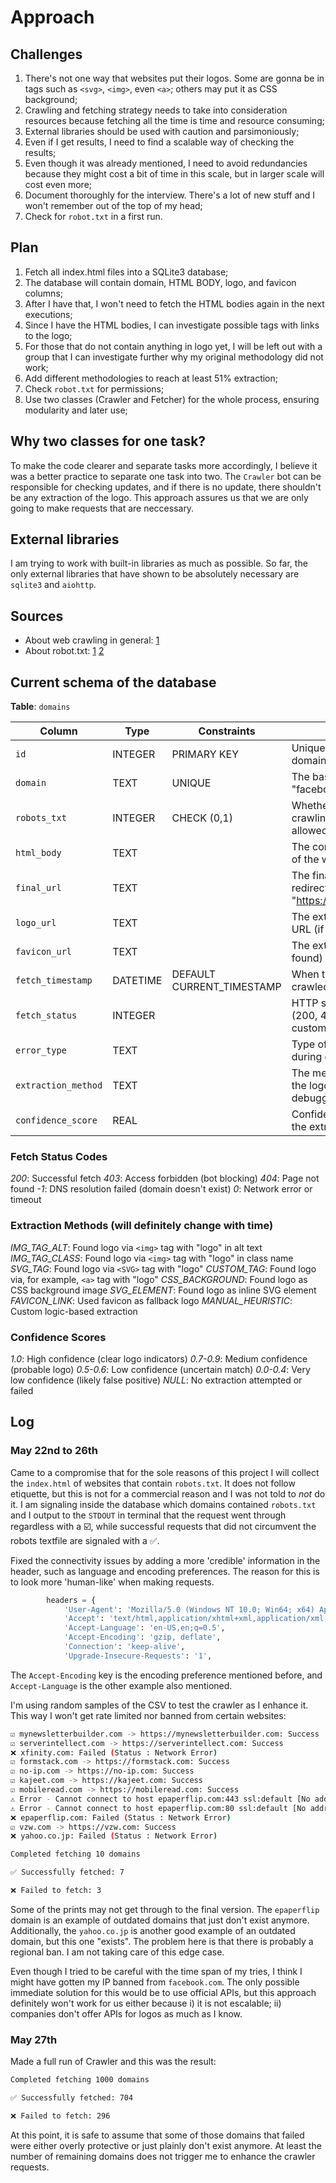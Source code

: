 # Approach

## Challenges

1. There's not one way that websites put their logos. Some are gonna be in tags such as `<svg>`, `<img>`, even `<a>`; others may put it as CSS background;
2. Crawling and fetching strategy needs to take into consideration resources because fetching all the time is time and resource consuming;
3. External libraries should be used with caution and parsimoniously;
4. Even if I get results, I need to find a scalable way of checking the results;
5. Even though it was already mentioned, I need to avoid redundancies because they might cost a bit of time in this scale, but in larger scale will cost even more;
6. Document thoroughly for the interview. There's a lot of new stuff and I won't remember out of the top of my head;
7. Check for `robot.txt` in a first run.

## Plan

1. Fetch all index.html files into a SQLite3 database;
2. The database will contain domain, HTML BODY, logo, and favicon columns;
3. After I have that, I won't need to fetch the HTML bodies again in the next executions;
4. Since I have the HTML bodies, I can investigate possible tags with links to the logo;
5. For those that do not contain anything in logo yet, I will be left out with a group that I can investigate further why my original methodology did not work;
6. Add different methodologies to reach at least 51% extraction;
7. Check `robot.txt` for permissions;
8. Use two classes (Crawler and Fetcher) for the whole process, ensuring modularity and later use;

## Why two classes for one task?

To make the code clearer and separate tasks more accordingly, I believe it was a better practice to separate one task into two. The `Crawler` bot can be responsible for checking updates, and if there is no update, there shouldn't be any extraction of the logo. This approach assures us that we are only going to make requests that are neccessary.

## External libraries

I am trying to work with built-in libraries as much as possible. So far, the only external libraries that have shown to be absolutely necessary are `sqlite3` and `aiohttp`.

## Sources

- About web crawling in general: [1](https://www.cloudflare.com/learning/bots/what-is-a-web-crawler/)
- About robot.txt: [1](https://developers.google.com/search/docs/crawling-indexing/robots/intro) [2](https://moz.com/learn/seo/robotstxt)

## Current schema of the database

**Table**: `domains`

| Column | Type | Constraints | Description |
|--------|------|-------------|-------------|
| `id` | INTEGER | PRIMARY KEY | Unique identifier for each domain record |
| `domain` | TEXT | UNIQUE | The base domain name (e.g., "facebook.com") |
| `robots_txt` | INTEGER | CHECK (0,1) | Whether robots.txt allows crawling: `0` = disallowed, `1` = allowed |
| `html_body` | TEXT | | The complete HTML content of the website's index page |
| `final_url` | TEXT | | The final URL after following redirects (e.g., "https://www.facebook.com") |
| `logo_url` | TEXT | | The extracted logo image URL (if found) |
| `favicon_url` | TEXT | | The extracted favicon URL (if found) |
| `fetch_timestamp` | DATETIME | DEFAULT CURRENT_TIMESTAMP | When the domain was last crawled |
| `fetch_status` | INTEGER | | HTTP status code received (200, 403, 404, etc.) or custom error codes |
| `error_type` | TEXT | | Type of error encountered during crawling |
| `extraction_method` | TEXT | | The method used to extract the logo (for debugging/optimization) |
| `confidence_score` | REAL | | Confidence level (0.0-1.0) in the extracted logo accuracy |

### Fetch Status Codes

*200*: Successful fetch
*403*: Access forbidden (bot blocking)
*404*: Page not found
*-1*: DNS resolution failed (domain doesn't exist)
*0*: Network error or timeout

### Extraction Methods (will definitely change with time)

*IMG_TAG_ALT*: Found logo via `<img>` tag with "logo" in alt text
*IMG_TAG_CLASS*: Found logo via `<img>` tag with "logo" in class name
*SVG_TAG*: Found logo via `<SVG>` tag with "logo"
*CUSTOM_TAG*: Found logo via, for example, `<a>` tag with "logo"
*CSS_BACKGROUND*: Found logo as CSS background image
*SVG_ELEMENT*: Found logo as inline SVG element
*FAVICON_LINK*: Used favicon as fallback logo
*MANUAL_HEURISTIC*: Custom logic-based extraction

### Confidence Scores

*1.0*: High confidence (clear logo indicators)
*0.7-0.9*: Medium confidence (probable logo)
*0.5-0.6*: Low confidence (uncertain match)
*0.0-0.4*: Very low confidence (likely false positive)
*NULL*: No extraction attempted or failed

## Log

### May 22nd to 26th

Came to a compromise that for the sole reasons of this project I will collect the `index.html` of websites that contain `robots.txt`. It does not follow etiquette, but this is not for a commercial reason and I was not told to *not* do it. I am signaling inside the database which domains contained `robots.txt` and I output to the `STDOUT` in terminal that the request went through regardless with a ☑️, while successful requests that did not circumvent the robots textfile are signaled with a ✅.

Fixed the connectivity issues by adding a more 'credible' information in the header, such as language and encoding preferences. The reason for this is to look more 'human-like' when making requests.

```Python
		headers = {
			'User-Agent': 'Mozilla/5.0 (Windows NT 10.0; Win64; x64) AppleWebKit/537.36 (KHTML, like Gecko) Chrome/91.0.4472.124 Safari/537.36',
			'Accept': 'text/html,application/xhtml+xml,application/xml;q=0.9,image/webp,*/*;q=0.8',
			'Accept-Language': 'en-US,en;q=0.5',
			'Accept-Encoding': 'gzip, deflate',
			'Connection': 'keep-alive',
			'Upgrade-Insecure-Requests': '1',
```

The `Accept-Encoding` key is the encoding preference mentioned before, and `Accept-Language` is the other example also mentioned.

I'm using random samples of the CSV to test the crawler as I enhance it. This way I won't get rate limited nor banned from certain websites:

```bash
☑️ mynewsletterbuilder.com -> https://mynewsletterbuilder.com: Success
☑️ serverintellect.com -> https://serverintellect.com: Success
❌ xfinity.com: Failed (Status : Network Error)
☑️ formstack.com -> https://formstack.com: Success
☑️ no-ip.com -> https://no-ip.com: Success
☑️ kajeet.com -> https://kajeet.com: Success
☑️ mobileread.com -> https://mobileread.com: Success
⚠️ Error - Cannot connect to host epaperflip.com:443 ssl:default [No address associated with hostname]
⚠️ Error - Cannot connect to host epaperflip.com:80 ssl:default [No address associated with hostname]
❌ epaperflip.com: Failed (Status : Network Error)
☑️ vzw.com -> https://vzw.com: Success
❌ yahoo.co.jp: Failed (Status : Network Error)

Completed fetching 10 domains

✅ Successfully fetched: 7

❌ Failed to fetch: 3
```

Some of the prints may not get through to the final version. The `epaperflip` domain is an example of outdated domains that just don't exist anymore. Additionally, the `yahoo.co.jp` is another good example of an outdated domain, but this one "exists". The problem here is that there is probably a regional ban. I am not taking care of this edge case.

Even though I tried to be careful with the time span of my tries, I think I might have gotten my IP banned from `facebook.com`. The only possible immediate solution for this would be to use official APIs, but this approach definitely won't work for us either because i) it is not escalable; ii) companies don't offer APIs for logos as much as I know.

### May 27th

Made a full run of Crawler and this was the result:

```bash
Completed fetching 1000 domains

✅ Successfully fetched: 704

❌ Failed to fetch: 296
```

At this point, it is safe to assume that some of those domains that failed were either overly protective or just plainly don't exist anymore. At least the number of remaining domains does not trigger me to enhance the crawler requests.
